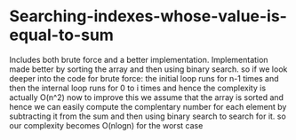# Searching-indexes-whose-value-is-equal-to-sum
Includes both brute force and a better implementation. Implementation made better by sorting the array and then using binary search.
so if we look deeper into the code
for brute force:
the initial loop runs for n-1 times and then the internal loop runs for 0 to i times and hence the complexity is actually O(n^2)
now to improve this we assume that the array is sorted and hence we can easily compute the complentary number for each element by subtracting it from the sum and then using binary search to search for it. so our complexity becomes O(nlogn) for the worst case
